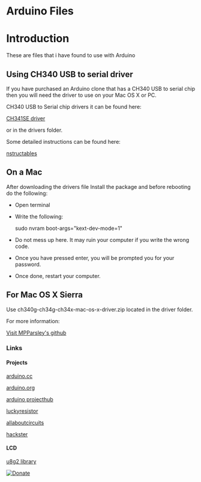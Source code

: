 
# Arduino Files

# Introduction
These are files that i have found to use with Arduino

## Using CH340 USB to serial driver

If you have purchased an Arduino clone that has a CH340 USB to serial chip
then you will need the driver to use on your Mac OS X or PC.


CH340 USB to Serial chip drivers it can be found here:

[CH341SE driver](http://www.wch.cn/download/CH341SER_ZIP.html)

or in the drivers folder.

Some detailed instructions can be found here:

[nstructables](https://www.instructables.com/id/Arduino-Nano-CH340/)

## On a Mac

After downloading the drivers file
Install the package and before rebooting do the following:

* Open terminal
* Write the following: 
	
	sudo nvram boot-args="kext-dev-mode=1" 

* Do not mess up here. It may ruin your computer if you write the wrong code.

* Once you have pressed enter, you will be prompted you for your password.
* Once done, restart your computer.

## For Mac OS X Sierra

Use ch340g-ch34g-ch34x-mac-os-x-driver.zip located in the driver folder.

For more information:

[Visit MPParsley's github](https://github.com/MPParsley/ch340g-ch34g-ch34x-mac-os-x-driver)


### Links

#### Projects

[arduino.cc](http://www.arduino.cc/)

[arduino.org](http://www.arduino.org/)


[arduino projecthub](https://create.arduino.cc/projecthub)

[luckyresistor](https://luckyresistor.me/)

[allaboutcircuits](https://www.allaboutcircuits.com/)

[hackster](https://www.hackster.io/)

#### LCD

[u8g2 library](https://github.com/olikraus/u8g2)



[![Donate](https://img.shields.io/badge/Donate-PayPal-green.svg)](pacav69@gmail.com)
